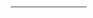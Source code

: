 <!DOCTYPE html>
<html>
<head>
<meta charset="utf-8">
<title>Display a map on a webpage</title>
<meta name="viewport" content="initial-scale=1,maximum-scale=1,user-scalable=no">
<link href="https://api.mapbox.com/mapbox-gl-js/v2.5.0/mapbox-gl.css" rel="stylesheet">
<script src="https://api.mapbox.com/mapbox-gl-js/v2.5.0/mapbox-gl.js"></script>
<style>
body { margin: 0; padding: 0; }
#map { position: absolute; top: 0; bottom: 0; width: 100%; }
</style>
</head>
<body>
	<style>
#menu {
background: #fff;
position: absolute;
z-index: 1;
top: 10px;
right: 10px;
border-radius: 3px;
width: 120px;
border: 1px solid rgba(0, 0, 0, 0.4);
font-family: 'Open Sans', sans-serif;
}
 
#menu a {
font-size: 13px;
color: #404040;
display: block;
margin: 0;
padding: 0;
padding: 10px;
text-decoration: none;
border-bottom: 1px solid rgba(0, 0, 0, 0.25);
text-align: center;
}
 
#menu a:last-child {
border: none;
}
 
#menu a:hover {
background-color: #f8f8f8;
color: #404040;
}
 
#menu a.active {
background-color: #3887be;
color: #ffffff;
}
 
#menu a.active:hover {
background: #3074a4;
}
</style>
 
<nav id="menu"></nav>
<div id="map"></div>
<script>
	mapboxgl.accessToken = 'pk.eyJ1IjoiZm91bmRyeXNwYXRpYWwiLCJhIjoiNzk1YTU3OTZmMjZiMzQ3YzM5YzIwODNiNjhkM2MzMDQifQ.sfy6Aux5O-BBqbSVNaec1A';
    	const map = new mapboxgl.Map({
        container: 'map', // container ID
        style: 'mapbox://styles/foundryspatial/ckuenzzg50t8818mssrdk8jol', // style URL
        center: [-116, 49.5], // starting position [lng, lat]
        zoom: 8.01 // starting zoom
    });
//	map.on('load', () => {
// Add a data source containing GeoJSON data.
//map.addSource('risk-levels', {
//'type': 'geojson',
//'data': 'https://foundryspatial.github.io/kwt-risklevels/risk_levels.geojson'
//});
 
// Add a new layer to visualize the lines.
//map.addLayer({
//'id': 'rl-01',
//'type': 'line',
//'source': 'risk-levels', // reference the data source
//'layout': {
//	'line-join': 'round',
//	'line-cap': 'round'
//	},
//'paint': {
//'line-color': '#FF0000'
//}
//});
//});
//});
</script>

</body>
</html>
